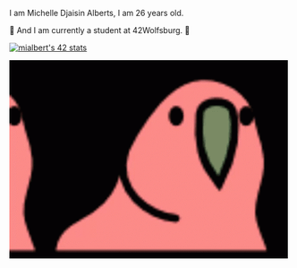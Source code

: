 I am Michelle Djaisin Alberts, I am 26 years old.

🐺 And I am currently a student at 42Wolfsburg. 🐺

[![mialbert's 42 stats](https://badge42.herokuapp.com/api/stats/mialbert?cursus=42cursus)](https://github.com/JaeSeoKim/badge42)

![Alt Text](croppedparrot.gif )

